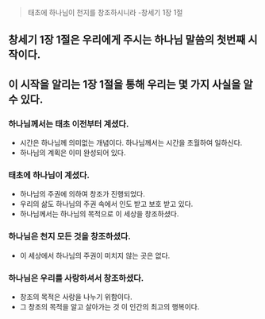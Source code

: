 
> 태초에 하나님이 천지를 창조하시니라
\-창세기 1장 1절

## 창세기 1장 1절은 우리에게 주시는 하나님 말씀의 첫번째 시작이다. 
 ## 이  시작을 알리는 1장 1절을 통해 우리는 몇 가지 사실을 알 수 있다.
 ### 하나님께서는 태초 이전부터 계셨다.
 - 시간은 하나님께 의미없는 개념이다. 하나님께서는 시간을 초월하여 일하신다.
 - 하나님의 계획은 이미 완성되어 있다.
 
 ### 태초에 하나님이 계셨다.
 - 하나님의 주권에 의하여 창조가 진행되었다. 
 - 우리의 삶도 하나님의 주권 속에서 인도 받고 보호 받고 있다. 
 - 하나님께서는 하나님의 목적으로 이 세상을 창조하셨다.
 
 ### 하나님은 천지 모든 것을 창조하셨다.
 - 이 세상에서 하나님의 주권이 미치지 않는 곳은 없다. 
 
 ###  하나님은 우리를 사랑하셔서 창조하셨다.
 - 창조의 목적은 사랑을 나누기 위함이다.
 - 그 창조의 목적을 알고 살아가는 것 이 인간의 최고의 행복이다. 


